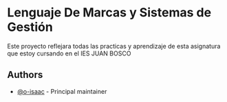 
# Lenguaje De Marcas y Sistemas de Gestión

Este proyecto reflejara todas las practicas y aprendizaje de esta asignatura que estoy cursando en el IES JUAN BOSCO




## Authors

- [@o-isaac](https://www.github.com/o-isaac) - Principal maintainer


